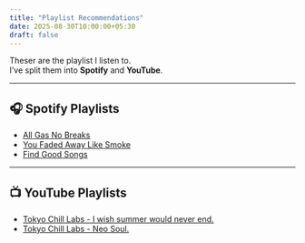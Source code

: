 ```yaml
---
title: "Playlist Recommendations"
date: 2025-08-30T10:00:00+05:30
draft: false
---
```


Theser are the playlist I listen to.  
I’ve split them into **Spotify** and **YouTube**. 

---

## 🎧 Spotify Playlists

- [All Gas No Breaks](https://open.spotify.com/album/5EtXALJRd4rcidDu9jBbKv?si=erySPfLVSjihAnosaGtdkQ)
- [You Faded Away Like Smoke](https://open.spotify.com/album/1AefbwJDrPTuFYtoa3TkR7?si=8my9RaQ2SfyfUOuZSU6Q6g)
- [Find Good Songs](https://open.spotify.com/playlist/19bvzSdDq6fkv93zMQBzbT?si=3ed32a684e024266)

---

## 📺 YouTube Playlists

- [Tokyo Chill Labs - I wish summer would never end.](https://www.youtube.com/watch?v=aeCt2CEY5jk&t=0s) 
- [Tokyo Chill Labs - Neo Soul.](https://www.youtube.com/watch?v=0Fj64pWOSqQ&t=0s)
